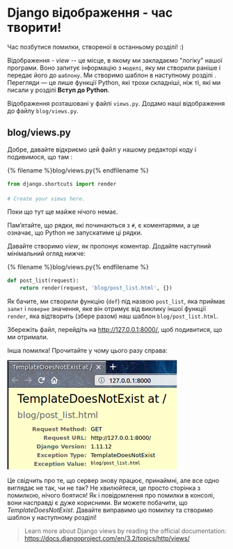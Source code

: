 # Django відображення - час творити!

Час позбутися помилки, створеної в останньому розділі! :)

Відображення - *view* -- це місце, в якому ми закладаємо "логіку" нашої програми. Воно запитує інформацію з `моделі`, яку ми створили раніше і передає його до `шаблону`. Ми створимо шаблон в наступному розділі . Перегляди — це лише функції Python, які трохи складніші, ніж ті, які ми писали у розділі **Вступ до Python**.

Відображення розташовані у файлі `views.py`. Додамо наші відображення до файлу `blog/views.py`.

## blog/views.py

Добре, давайте відкриємо цей файл у нашому редакторі коду і подивимося, що там :

{% filename %}blog/views.py{% endfilename %}

```python
from django.shortcuts import render

# Create your views here.
```

Поки що тут ще майже нічого немає. 

Пам’ятайте, що рядки, які починаються з `#`, є коментарями, а це означає, що Python не запускатиме ці рядки.

Давайте створимо *view*, як пропонує коментар. Додайте наступний мінімальний огляд нижче:

{% filename %}blog/views.py{% endfilename %}

```python
def post_list(request):
    return render(request, 'blog/post_list.html', {})
```

Як бачите, ми створили функцію (`def`) під назвою `post_list`, яка приймає `запит` і `поверне` значення, яке він отримує від виклику іншої функції `render`, яка відтворить (збере разом) наш шаблон `blog/post_list.html`.

Збережіть файл, перейдіть на http://127.0.0.1:8000/, щоб подивитися, що ми отримали.

Інша помилка! Прочитайте у чому цього разу справа:

![Помилка](images/error.png)

Це свідчить про те, що сервер знову працює, принаймні, але все одно виглядає не так, чи не так? Не хвилюйтеся, це просто сторінка з помилкою, нічого боятися! Як і повідомлення про помилки в консолі, вони насправді є дуже корисними. Ви можете побачити, що *TemplateDoesNotExist*. Давайте виправимо цю помилку та створимо шаблон у наступному розділі!

> Learn more about Django views by reading the official documentation: https://docs.djangoproject.com/en/3.2/topics/http/views/